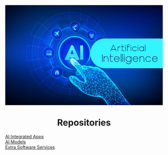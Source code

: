 <div align="center">
  <img alt="repositories" src="https://github.com/monate615/repo-hub/blob/main/1702966146851.jfif" align="center">
  <h1 align="center">Repositories</h1>
</div>

<a href="https://github.com/monate615/repo-hub/blob/main/AI%20Integrated%20App%20Development.md">AI Integrated Apps</a>
<br />
<a href="https://github.com/monate615/repo-hub/blob/main/AI%20Model%20Development.md">AI Models</a>
<br />
<a href="https://github.com/monate615/repo-hub/blob/main/Extra%20Software%20Services.md">Extra Software Services</a>
